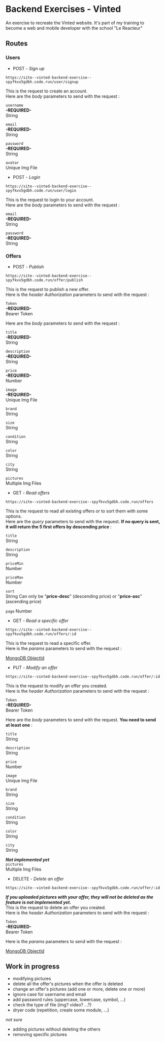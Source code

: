# Backend Exercises - Vinted

An exercise to recreate the Vinted website. It's part of my training to become a web and mobile developer with the school "Le Reacteur"

## Routes

### Users

- POST - _Sign up_

`https://site--vinted-backend-exercise--spyfkvx5gdbh.code.run/user/signup`

This is the request to create an account.  
Here are the _body_ parameters to send with the request :

`username`  
**-REQUIRED-**  
String

`email`  
**-REQUIRED-**  
String

`password`  
**-REQUIRED-**  
String

`avatar`  
Unique Img File

- POST - _Login_

`https://site--vinted-backend-exercise--spyfkvx5gdbh.code.run/user/login`

This is the request to login to your account.  
Here are the _body_ parameters to send with the request :

`email`  
**-REQUIRED-**  
String

`password`  
**-REQUIRED-**  
String

### Offers

- POST - _Publish_

`https://site--vinted-backend-exercise--spyfkvx5gdbh.code.run/offer/publish`

This is the request to publish a new offer.  
Here is the _header Authorization_ parameters to send with the request :

`Token`  
**-REQUIRED-**  
Bearer Token

Here are the _body_ parameters to send with the request :

`title`  
**-REQUIRED-**  
String

`description`  
**-REQUIRED-**  
String

`price`  
**-REQUIRED-**  
Number

`ìmage`  
**-REQUIRED-**  
Unique Img File

`brand`  
String

`size`  
String

`condition`  
String

`color`  
String

`city`  
String

`pictures`  
Multiple Img Files

- GET - _Read offers_

`https://site--vinted-backend-exercise--spyfkvx5gdbh.code.run/offers`

This is the request to read all existing offers or to sort them with some options.  
Here are the _query_ parameters to send with the request. **If no query is sent, it will return the 5 first offers by descending price** :

`title`  
String

`description`  
String

`priceMin`  
Number

`priceMax`  
Number

`sort`  
String
Can only be "**price-desc**" (descending price) or "**price-asc**" (ascending price)

`page`
Number

- GET - _Read a specific offer_

`https://site--vinted-backend-exercise--spyfkvx5gdbh.code.run/offers/:id`

This is the request to read a specific offer.  
Here is the _params_ parameters to send with the request :

[MongoDB ObjectId](https://www.mongodb.com/docs/manual/reference/bson-types/#objectid)

- PUT - _Modify an offer_

`https://site--vinted-backend-exercise--spyfkvx5gdbh.code.run/offer/:id`

This is the request to modify an offer you created.  
Here is the _header Authorization_ parameters to send with the request :

`Token`  
**-REQUIRED-**  
Bearer Token

Here are the _body_ parameters to send with the request. **You need to send at least one** :

`title`  
String

`description`  
String

`price`  
Number

`ìmage`  
Unique Img File

`brand`  
String

`size`  
String

`condition`  
String

`color`  
String

`city`  
String

**_Not implemented yet_**  
`pictures`  
Multiple Img Files

- DELETE - _Delete an offer_

`https://site--vinted-backend-exercise--spyfkvx5gdbh.code.run/offer/:id`

**_If you uploaded pictures with your offer, they will not be deleted as the feature is not implemented yet._**  
This is the request to delete an offer you created.  
Here is the _header Authorization_ parameters to send with the request :

`Token`  
**-REQUIRED-**  
Bearer Token

Here is the _params_ parameters to send with the request :

[MongoDB ObjectId](https://www.mongodb.com/docs/manual/reference/bson-types/#objectid)

## Work in progress

- modifying pictures
- delete all the offer's pictures when the offer is deleted
- change an offer's pictures (add one or more, delete one or more)
- ignore case for username and email
- add password rules (uppercase, lowercase, symbol, ...)
- check the type of file (img? video? ...?)
- dryer code (repetition, create some module, ...)

_not sure_

- adding pictures without deleting the others
- removing specific pictures
